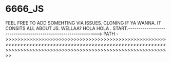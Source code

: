 # 6666_JS
FEEL FREE TO ADD SOMEHTING VIA ISSUES.   CLONING IF YA WANNA. IT CONSITS ALL ABOUT JS. WELLAA? HOLA HOLA . START.-------------------------------------------------------------->
PATH ->>>>>>>>>>>>>>>>>>>>>>>>>>>>>>>>>>>>>>>>>>>>>>>>>>>>>>>>>>>>>>>>>>>>>>>>>>>>>>>>>>>>>>>>>>>>>>>>>>>>>>>>>>>>>>>>>>>>>>>>>>>>>>>>>>>>>>>>>>>>>>>>>>>>>>>>>>>>>>>>>>>>

